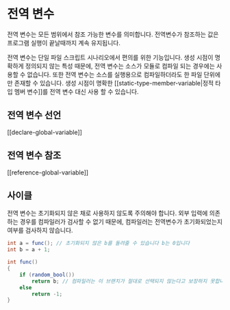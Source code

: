 # 전역 변수

전역 변수는 모든 범위에서 참조 가능한 변수를 의미합니다. 전역변수가 참조하는 값은 프로그램 실행이 끝날때까지 계속 유지됩니다. 

전역 변수는 단일 파일 스크립트 시나리오에서 편의를 위한 기능입니다. 생성 시점이 명확하게 정의되지 않는 특성 때문에, 전역 변수는 소스가 모듈로 컴파일 되는 경우에는 사용할 수 없습니다. 또한 전역 변수는 소스를 실행용으로 컴파일하더라도 한 파일 단위에만 존재할 수 있습니다. 생성 시점이 명확한 [[static-type-member-variable|정적 타입 멤버 변수]]를 전역 변수 대신 사용 할 수 있습니다.

## 전역 변수 선언

[[declare-global-variable]]

## 전역 변수 참조

[[reference-global-variable]]

## 사이클

전역 변수는 초기화되지 않은 채로 사용하지 않도록 주의해야 합니다. 외부 입력에 의존하는 경우를 컴파일러가 검사할 수 없기 때문에, 컴파일러는 전역변수가 초기화되었는지 여부를 검사하지 않습니다.
```csharp
int a = func(); // 초기화되지 않은 b를 돌려줄 수 있습니다 b는 0입니다
int b = a + 1;

int func()
{
    if (random_bool()) 
        return b; // 컴파일러는 이 브랜치가 절대로 선택되지 않는다고 보장하지 못합니다.
    else
        return -1;
}
```

